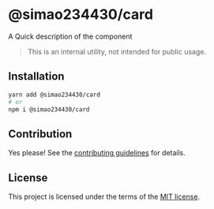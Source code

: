 # @simao234430/card

A Quick description of the component

> This is an internal utility, not intended for public usage.

## Installation

```sh
yarn add @simao234430/card
# or
npm i @simao234430/card
```

## Contribution

Yes please! See the
[contributing guidelines](https://github.com/xiaosimao123/yooui/blob/master/CONTRIBUTING.md)
for details.

## License

This project is licensed under the terms of the
[MIT license](https://github.com/xiaosimao123/yooui/blob/master/LICENSE).
